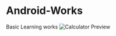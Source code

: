 # Android-Works
Basic Learning works
![Calculator Preview](https://drive.google.com/file/d/1fLpIV29R9aIFC595nDztqftNatrWJhKy/view?usp=sharing)
